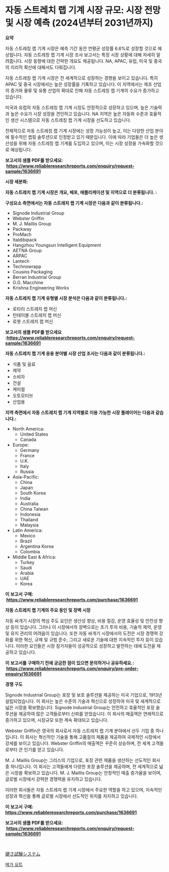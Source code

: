 <p><h1>자동 스트레치 랩 기계 시장 규모: 시장 전망 및 시장 예측 (2024년부터 2031년까지)</h1></p><p><strong>요약</strong></p>
<p><p>자동 스트레칭 랩 기계 시장은 예측 기간 동안 연평균 성장률 6.6%로 성장할 것으로 예상됩니다. 자동 스트레칭 랩 기계 시장 조사 보고서는 특정 시장 상황에 대해 자세히 알려줍니다. 시장 동향에 대한 간략한 개요도 제공됩니다. NA, APAC, 유럽, 미국 및 중국의 지리적 확산에 대해서도 다뤄집니다. </p><p>자동 스트레칭 랩 기계 시장은 전 세계적으로 성장하는 경향을 보이고 있습니다. 특히 APAC 및 중국 시장에서는 높은 성장률을 기록하고 있습니다. 이 지역에서는 제조 산업의 증가와 물류 및 유통 산업의 확대로 인해 자동 스트레칭 랩 기계의 수요가 증가하고 있습니다. </p><p>미국과 유럽의 자동 스트레칭 랩 기계 시장도 안정적으로 성장하고 있으며, 높은 기술력과 높은 수요가 시장 성장을 견인하고 있습니다. NA 지역은 높은 자동화 수준과 효율적인 생산 시스템으로 자동 스트레칭 랩 기계 시장을 선도하고 있습니다. </p><p>전체적으로 자동 스트레칭 랩 기계 시장에는 성장 가능성이 높고, 이는 다양한 산업 분야에 필수적인 랩핑 솔루션으로 인정받고 있기 때문입니다. 이에 따라 기업들은 더 높은 생산성을 위해 자동 스트레칭 랩 기계를 도입하고 있으며, 이는 시장 성장을 가속화할 것으로 예상됩니다.</p></p>
<p><strong>보고서의 샘플 PDF를 받으세요: &nbsp;<a href="https://www.reliableresearchreports.com/enquiry/request-sample/1636691">https://www.reliableresearchreports.com/enquiry/request-sample/1636691</a></strong></p>
<p><strong>시장 세분화:</strong></p>
<p><strong> 자동 스트레치 랩 기계 시장은 개요, 배포, 애플리케이션 및 지역으로 더 분류됩니다. :</strong></p>
<p><strong>구성요소 측면에서는 자동 스트레치 랩 기계 시장은 다음과 같이 분류됩니다.:</strong></p>
<p><ul><li>Signode Industrial Group</li><li>Webster Griffin</li><li>M. J. Maillis Group</li><li>Packway</li><li>ProMach</li><li>Italdibipack</li><li>Hangzhou Youngsun Intelligent Equipment</li><li>AETNA Group</li><li>ARPAC</li><li>Lantech</li><li>Technowrapp</li><li>Cousins Packaging</li><li>Berran Industrial Group</li><li>G.G. Macchine</li><li>Krishna Engineering Works</li></ul></p>
<p><strong> 자동 스트레치 랩 기계 유형별 시장 분석은 다음과 같이 분류됩니다.:</strong></p>
<p><ul><li>로타리 스트레치 랩 머신</li><li>턴테이블 스트레치 랩 머신</li><li>로봇 스트레치 랩 머신</li></ul></p>
<p><strong>보고서의 샘플 PDF를 받으세요 :<a href="https://www.reliableresearchreports.com/enquiry/request-sample/1636691">https://www.reliableresearchreports.com/enquiry/request-sample/1636691</a></strong></p>
<p><strong> 자동 스트레치 랩 기계 응용 분야별 시장 산업 조사는 다음과 같이 분류됩니다.:</strong></p>
<p><ul><li>식품 및 음료</li><li>제약</li><li>소비자</li><li>건설</li><li>케미컬</li><li>오토모티브</li><li>산업용</li></ul></p>
<p><strong>지역 측면에서 자동 스트레치 랩 기계 지역별로 이용 가능한 시장 플레이어는 다음과 같습니다.:</strong></p>
<p><ul>
    <li>
        North America:
        <ul>
            <li>United States</li>
            <li>Canada</li>
        </ul>
    </li>
    <li>
        Europe:
        <ul>
            <li>Germany</li>
            <li>France</li>
            <li>U.K.</li>
            <li>Italy</li>
            <li>Russia</li>
        </ul>
    </li>
    <li>
        Asia-Pacific:
        <ul>
            <li>China</li>
            <li>Japan</li>
            <li>South Korea</li>
            <li>India</li>
            <li>Australia</li>
            <li>China Taiwan</li>
            <li>Indonesia</li>
            <li>Thailand</li>
            <li>Malaysia</li>
        </ul>
    </li>
    <li>
        Latin America:
        <ul>
            <li>Mexico</li>
            <li>Brazil</li>
            <li>Argentina Korea</li>
            <li>Colombia</li>
        </ul>
    </li>
    <li>
        Middle East & Africa:
        <ul>
            <li>Turkey</li>
            <li>Saudi</li>
            <li>Arabia</li>
            <li>UAE</li>
            <li>Korea</li>
        </ul>
    </li>
    </ul></p>
<p><strong>이 보고서 구매: &nbsp;<a href="https://www.reliableresearchreports.com/purchase/1636691">https://www.reliableresearchreports.com/purchase/1636691</a></strong></p>
<p><strong>자동 스트레치 랩 기계의 주요 동인 및 장벽 시장</strong></p>
<p><p>자동 싸개기 시장의 핵심 주도 요인은 생산성 향상, 비용 절감, 운영 효율성 및 안전성 향상 등이 있습니다. 그러나 이 시장에서의 장벽으로는 초기 투자 비용, 기술적 제약, 운영 및 유지 관리의 어려움이 있습니다. 또한 자동 싸개기 시장에서의 도전은 시장 경쟁력 강화를 위한 혁신, 규제 및 규범 준수, 그리고 새로운 기술에 대한 지속적인 투자 등이 있습니다. 이러한 요인들은 시장 참가자들이 성공적으로 성장하고 발전하는 데에 도전을 제공하고 있습니다.</p></p>
<p><strong>이 보고서를 구매하기 전에 궁금한 점이 있으면 문의하거나 공유하세요.: &nbsp;<a href="https://www.reliableresearchreports.com/enquiry/pre-order-enquiry/1636691">https://www.reliableresearchreports.com/enquiry/pre-order-enquiry/1636691</a></strong></p>
<p><strong>경쟁 구도</strong></p>
<p><p>Signode Industrial Group는 포장 및 보호 솔루션을 제공하는 미국 기업으로, 1913년 설립되었습니다. 이 회사는 높은 수준의 기술과 혁신으로 성장하여 미국 및 세계적으로 넓은 시장을 확보했습니다. Signode Industrial Group는 안전하고 효율적인 포장 솔루션을 제공하여 많은 고객들로부터 신뢰를 얻었습니다. 이 회사의 매출액은 연례적으로 증가하고 있으며, 시장규모 또한 계속 확대되고 있습니다.</p><p>Webster Griffin은 영국의 회사로서 자동 스트레치 랩 기계 분야에서 선두 기업 중 하나입니다. 이 회사는 혁신적인 기술을 통해 고품질의 제품을 제공하여 국제적인 시장에서 강세를 보이고 있습니다. Webster Griffin의 매출액은 꾸준히 상승하며, 전 세계 고객들로부터 큰 인기를 얻고 있습니다.</p><p>M. J. Maillis Group는 그리스의 기업으로, 포장 관련 제품을 생산하는 선도적인 회사 중 하나입니다. 이 회사는 고객들에게 다양한 포장 솔루션을 제공하며, 전 세계적으로 넓은 시장을 확보하고 있습니다. M. J. Maillis Group는 안정적인 매출 증가율을 보이며, 글로벌 시장에서 강력한 경쟁력을 유지하고 있습니다.</p><p>이러한 회사들은 자동 스트레치 랩 기계 시장에서 주요한 역할을 하고 있으며, 지속적인 성장과 혁신을 통해 글로벌 시장에서 선도적인 위치를 차지하고 있습니다.</p></p>
<p><strong>이 보고서 구매: &nbsp; <a href="https://www.reliableresearchreports.com/purchase/1636691">https://www.reliableresearchreports.com/purchase/1636691</a></strong></p>
<p><strong>보고서의 샘플 PDF를 받으세요: &nbsp;<a href="https://www.reliableresearchreports.com/enquiry/request-sample/1636691">https://www.reliableresearchreports.com/enquiry/request-sample/1636691</a></strong><strong></strong></p>
<p>&nbsp;</p>
<p><p><a href="https://medium.com/@lelanadden5645/%E3%83%8F%E3%83%BC%E3%83%89%E3%83%8D%E3%82%B9%E3%83%86%E3%82%B9%E3%83%88%E3%82%B7%E3%82%B9%E3%83%86%E3%83%A0%E5%B8%82%E5%A0%B4-%E5%B8%82%E5%A0%B4%E3%82%B7%E3%82%A7%E3%82%A2-%E5%B8%82%E5%A0%B4%E5%8B%95%E5%90%91-%E3%81%8A%E3%82%88%E3%81%B3%E5%B0%86%E6%9D%A5%E3%81%AE%E6%88%90%E9%95%B7%E3%81%AE%E6%8E%A2%E7%B4%A2-df572a8ffee1">硬さ試験システム</a></p><p><a href="https://medium.com/@kalimetz2023/%EB%A9%94%EA%B0%80-%EC%9A%94%ED%8A%B8-%EC%8B%9C%EC%9E%A5-%EC%84%B1%EA%B3%B5%EC%A0%81%EC%9D%B8-%EB%B9%84%EC%A6%88%EB%8B%88%EC%8A%A4-%EC%A0%84%EB%9E%B5%EC%9D%98-%ED%95%B5%EC%8B%AC-2031%EB%85%84%EA%B9%8C%EC%A7%80%EC%9D%98-%EC%98%88%EC%B8%A1-e547547b9418">메가 요트</a></p></p>